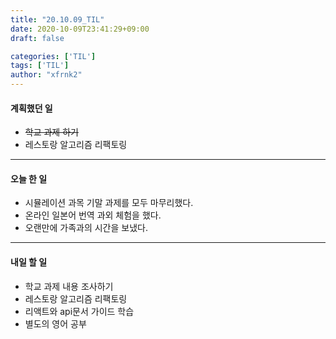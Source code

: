 ```yaml
---
title: "20.10.09_TIL"
date: 2020-10-09T23:41:29+09:00
draft: false

categories: ['TIL']
tags: ['TIL']
author: "xfrnk2"
---
```

#### 계획했던 일
+ ~~학교 과제 하기~~
+ 레스토랑 알고리즘 리팩토링
---
#### 오늘 한 일
+ 시뮬레이션 과목 기말 과제를 모두 마무리했다.
+ 온라인 일본어 번역 과외 체험을 했다.
+ 오랜만에 가족과의 시간을 보냈다.
---   
#### 내일 할 일 
+ 학교 과제 내용 조사하기
+ 레스토랑 알고리즘 리팩토링
+ 리액트와 api문서 가이드 학습
+ 별도의 영어 공부

 

